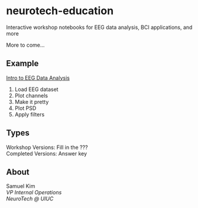 # neurotech-education
Interactive workshop notebooks for EEG data analysis, BCI applications, and more  

More to come...

## Example

[Intro to EEG Data Analysis](/completed_versions/Intro_to_EEG_Data_Analysis.ipynb)
1. Load EEG dataset
2. Plot channels
3. Make it pretty
4. Plot PSD
5. Apply filters


## Types
Workshop Versions: Fill in the ???  
Completed Versions: Answer key

## About
Samuel Kim  
_VP Internal Operations_  
_NeuroTech @ UIUC_
